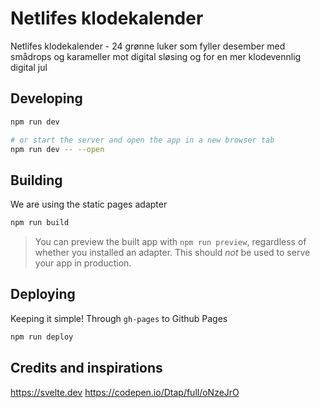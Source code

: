 # Netlifes klodekalender

Netlifes klodekalender - 24 grønne luker som fyller desember med smådrops og karameller mot digital sløsing og for en mer klodevennlig digital jul

## Developing

```bash
npm run dev

# or start the server and open the app in a new browser tab
npm run dev -- --open
```

## Building
We are using the static pages adapter

```bash
npm run build
```

> You can preview the built app with `npm run preview`, regardless of whether you installed an adapter. This should _not_ be used to serve your app in production.

## Deploying
Keeping it simple! Through `gh-pages` to Github Pages
```bash
npm run deploy
```

## Credits and inspirations
https://svelte.dev
https://codepen.io/Dtap/full/oNzeJrO
